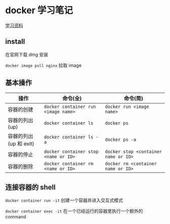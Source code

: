 # docker 学习笔记

[学习资料](https://dockertips.readthedocs.io/en/latest/index.html)

## install

在官网下载 dmg 安装

`docker image pull nginx` 拉取 image

## 基本操作

| 操作                   | 命令(全)                             | 命令(简)                             |
| ---------------------- | ------------------------------------ | ------------------------------------ |
| 容器的创建             | `docker container run <image name>`  | `docker run <image name>`            |
| 容器的列出(up)         | `docker container ls`                | `docker ps`                          |
| 容器的列出(up 和 exit) | `docker container ls -a`             | `docker ps -a`                       |
| 容器的停止             | `docker container stop <name or ID>` | `docker stop <container name or ID>` |
| 容器的删除             | `docker container rm <name or ID>`   | `docker rm <container name or ID>`   |

## 连接容器的 shell

`docker container run -it` 创建一个容器并进入交互式模式

`docker container exec -it` 在一个已经运行的容器里执行一个额外的 command
